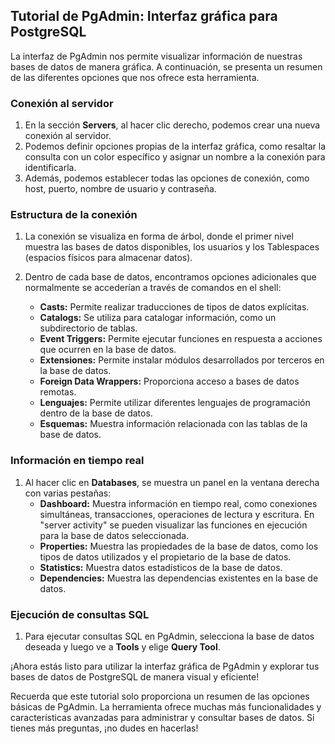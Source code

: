 ## Tutorial de PgAdmin: Interfaz gráfica para PostgreSQL

La interfaz de PgAdmin nos permite visualizar información de nuestras bases de datos de manera gráfica. A continuación, se presenta un resumen de las diferentes opciones que nos ofrece esta herramienta.

### Conexión al servidor

1. En la sección **Servers**, al hacer clic derecho, podemos crear una nueva conexión al servidor.
2. Podemos definir opciones propias de la interfaz gráfica, como resaltar la consulta con un color específico y asignar un nombre a la conexión para identificarla.
3. Además, podemos establecer todas las opciones de conexión, como host, puerto, nombre de usuario y contraseña.

### Estructura de la conexión

1. La conexión se visualiza en forma de árbol, donde el primer nivel muestra las bases de datos disponibles, los usuarios y los Tablespaces (espacios físicos para almacenar datos).
2. Dentro de cada base de datos, encontramos opciones adicionales que normalmente se accederían a través de comandos en el shell:

   - **Casts:** Permite realizar traducciones de tipos de datos explícitas.
   - **Catalogs:** Se utiliza para catalogar información, como un subdirectorio de tablas.
   - **Event Triggers:** Permite ejecutar funciones en respuesta a acciones que ocurren en la base de datos.
   - **Extensiones:** Permite instalar módulos desarrollados por terceros en la base de datos.
   - **Foreign Data Wrappers:** Proporciona acceso a bases de datos remotas.
   - **Lenguajes:** Permite utilizar diferentes lenguajes de programación dentro de la base de datos.
   - **Esquemas:** Muestra información relacionada con las tablas de la base de datos.

### Información en tiempo real

1. Al hacer clic en **Databases**, se muestra un panel en la ventana derecha con varias pestañas:
   - **Dashboard:** Muestra información en tiempo real, como conexiones simultáneas, transacciones, operaciones de lectura y escritura. En "server activity" se pueden visualizar las funciones en ejecución para la base de datos seleccionada.
   - **Properties:** Muestra las propiedades de la base de datos, como los tipos de datos utilizados y el propietario de la base de datos.
   - **Statistics:** Muestra datos estadísticos de la base de datos.
   - **Dependencies:** Muestra las dependencias existentes en la base de datos.

### Ejecución de consultas SQL

1. Para ejecutar consultas SQL en PgAdmin, selecciona la base de datos deseada y luego ve a **Tools** y elige **Query Tool**.

¡Ahora estás listo para utilizar la interfaz gráfica de PgAdmin y explorar tus bases de datos de PostgreSQL de manera visual y eficiente!

Recuerda que este tutorial solo proporciona un resumen de las opciones básicas de PgAdmin. La herramienta ofrece muchas más funcionalidades y características avanzadas para administrar y consultar bases de datos. Si tienes más preguntas, ¡no dudes en hacerlas!
